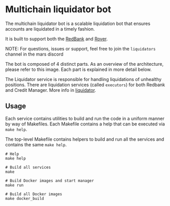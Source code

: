 # Multichain liquidator bot

The multichain liquidator bot is a scalable liquidation bot that ensures accounts
are liquidated in a timely fashion.

It is built to support both the [RedBank](https://github.com/mars-protocol/red-bank) and [Rover](https://github.com/mars-protocol/v2-fields-of-mars).

NOTE: For questions, issues or support, feel free to join the `liquidators` channel in the mars discord

The bot is composed of 4 distinct parts. As an overview of the architecture, please refer to this image. Each part is explained in more detail below.


The Liquidator service is responsible for handling liquidations of unhealthy positions. There are liquidation services (called `executors`) for both Redbank and Credit Manager. More info in [liquidator](./liquidator/README.md).

## Usage

Each service contains utilities to build and run the code in a uniform manner by
way of Makefiles. Each Makefile contains a help that can be executed via 
`make help`.

The top-level Makefile contains helpers to build and run all the services and 
contains the same `make help`.

```shell
# Help
make help

# Build all services
make

# Build Docker images and start manager
make run

# Build all Docker images
make docker_build
```